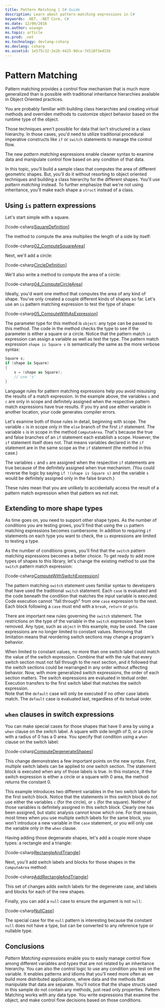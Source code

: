 ```yaml
---
title: Pattern Matching | C# Guide
description: Learn about pattern matching expressions in C#
keywords: .NET, .NET Core, C#
ms.date: 12/09/2016
ms.author: wiwagn
ms.topic: article
ms.prod: .net
ms.technology: devlang-csharp
ms.devlang: csharp
ms.assetid: 1e575c32-2e2b-4425-9dca-7d118f3ed15b
---
```


# Pattern Matching #

Pattern matching provides a control flow mechanism that is much more
generalized than is possible with traditional inheritance hierarchies
available in Object Oriented practices.

You are probably familiar with building class hierarchies and creating
virtual methods and overriden methods to customize object behavior based
on the runtime type of the object.

Those techniques aren't possible for data that isn't structured in a class
hierarchy. In those cases, you'd need to utilize traditional procedural
imperative constructs like `if` or `switch` statements to manage the control
flow.

The new *pattern matching* expressions enable cleaner syntax to examine data
and manipulate control flow based on any conditon of that data.

In this topic, you'll build a sample class that computes the area of
different geometric shapes. But, you'll do it without resorting to object
oriented techniques and building a class hierarchy for the different shapes.
You'll use *pattern matching* instead. To further emphasize that we're not
using inheritance, you'll make each shape a `struct` instead of a class. 

## Using `is` pattern expressions ##

Let's start simple with a square. 

[!code-csharp[SquareDefinition](../../samples/csharp/PatternMatching/PatternMatching/Shapes.cs#01_SquareDefinition "Square definition")]

The method to compute the area multiplies the length of a side by itself:

[!code-csharp[02_ComputeSquareArea](../../samples/csharp/PatternMatching/PatternMatching/GeometricUtilities.cs#02_ComputeSquareArea "Compute square area")]

Next, we'll add a circle:

[!code-csharp[CircleDefinition](../../samples/csharp/PatternMatching/PatternMatching/Shapes.cs#03_CircleDefinition "Circle definition")]

We'll also write a method to compute the area of a circle:

[!code-csharp[04_ComputeCircleArea](../../samples/csharp/PatternMatching/PatternMatching/GeometricUtilities.cs#04_ComputeCircleArea "Compute circle area")]

Ideally, you'd want one method that computes the area of any kind of
shape. You've only created a couple different kinds of shapes so far.
Let's use an `is` pattern matching expression to test the type of 
shape:

[!code-csharp[05_ComputeWithAsExpression](../../samples/csharp/PatternMatching/PatternMatching/GeometricUtilities.cs#05_ComputeWithAsExpression "Compute with as expression")]

The parameter type for this method is `object`: any type can be passed
to this method. The code in the method checks the type to see if the parameter
is either a square or a circle. Notice that the pattern match `is` expression
can assign a variable as well as test the type. The pattern match expression
`shape is Square s` is semantically the same as the more verbose syntax:

```csharp
Square s;
if (shape is Square)
{
    s = (shape as Square);
    // use 's'
} 
```

Language rules for pattern matching expressions help you avoid misuising
the results of a match expression. In the example above, the variables `s`
and `c` are only in scope and definitely assigned when the respective
pattern match expressions have true results. If you try and use either
variable in another location, your code generates compiler errors.

Let's examine both of those rules in detail, beginning with scope. The variable
`c` is in scope only in the `else` branch of the first `if` statement. The variable
`s` is in scope in the method `ComputeArea`. That's because the true and false
branches of an `if` statement each establish a scope. However, the `if` statement
itself does not. That means variables declared in the `if` statement are in the
same scope as the `if` statement (the method in this case.) 

The variables `c` and `s` are assigned when the respective `if` statements are true
because of the definitely assigned when true mechanism. (You could reverse the
logic by saying `if !(shape is Square s)` and the variable `s` would be definitely
assigned only in the false branch.) 

These rules mean that you are unlikely to accidentally access the result
of a pattern match expression when that pattern ws not met.

## Extending to more shape types

As time goes on, you need to support other shape types. As the number
of conditions you are testing grows, you'll find that using the `is` pattern
matching expressions becomes cumbersome. In addition to requiring `if`
statements on each type you want to check, the `is` expressions are limited
to testing a type.

As the number of conditions grows, you'll find that the `switch` pattern
matching expressions becomes a better choice. To get ready to add more
types of shapes to this library, let's change the existing method to use
the `switch` pattern match expression:

[!code-csharp[ComputeWithSwitchExpression](../../samples/csharp/PatternMatching/PatternMatching/GeometricUtilities.cs#06_ComputeWithSwitchExpression "Compute with switch expression")]

The pattern matching `switch` statement uses familiar syntax to developers
that have used the traditional `switch` statement. Each `case` is evaluated
and the code beneath the condition that matches the input variable is
executed. Code execution cannot "fall through" from one `case` expression
to the next. Each block following a `case` must end with a `break`, `return`
or `goto`.

There are important new rules governing the `switch` statement. The restrictions
on the type of the variable in the `switch` expression have been removed.
Any type, such as `object` in this example, may be used. The case expressions
are no longer limited to constant values. Removing that limitation means
that reordering switch sections may change a program's behavior.

When limited to constant values, no more than one switch
label could match the value of the switch expression. Combine that with the 
rule that every switch section must not fall through to the next section, and 
it followed that the
switch sections could be rearranged in any order without affecting behavior.
Now, with more generalized switch expressions, the order of each section
matters. The switch expressions are evaluated in textual order. Execution
transfers to the first switch label that matches the switch expression.  
Note that the `default` case will only be executed if no other
case labels match. The `default` case is evaluated last, regardless
of its textual order.

## `when` clauses in switch expressions

You can make special cases for those shapes that have 0 area by using
a `when` clause on the switch label. A square with side length of 0, or
a circle with a radius of 0 has a 0 area. You specify that condition
using a `when` clause on the switch label:  

[!code-csharp[ComputeDegenerateShapes](../../samples/csharp/PatternMatching/PatternMatching/GeometricUtilities.cs#07_ComputeDegenerateShapes "Compute shapes with 0 area")]

This change demonstrates a few important points on the new syntax. First,
multiple switch labels can be applied to one switch section. The statement
block is executed when any of those labels is true. In this instance,
if the switch expression is either a circle or a square with 0 area, the
method returns the constant 0.

This example introduces two different variables in the two switch labels
for the first switch block. Notice that the statements in this switch block
do not use either the variables `c` (for the circle), or `s` (for the square).
Neither of those variables is definitely assigned in this switch block.
Clearly one has been assigned, but static analysis cannot know which one. For that reason,
most times when you use multiple switch labels for the same block, you won't
introduce a new variable in the `case` statement, or you will only use the
variable only in the `when` clause.

Having adding those degenarate shapes, let's add a couple more shape types:
a rectangle and a triangle:

[!code-csharp[RectangleAndTriangle](../../samples/csharp/PatternMatching/PatternMatching/Shapes.cs#08_RectangleAndTriangle "Rectangle and Triangle definition")]

Next, you'll add switch labels and blocks for those shapes in the `ComputeArea` method:

[!code-csharp[AddRectangleAndTriangle](../../samples/csharp/PatternMatching/PatternMatching/GeometricUtilities.cs#09_AddRectangleAndTriangle "Add rectangle and triangle")]

 This set of changes adds switch labels for the degenerate case, and labels
 and blocks for each of the new shapes. 

Finally, you can add a `null` case to ensure the argument is not `null`:

[!code-csharp[NullCase](../../samples/csharp/PatternMatching/PatternMatching/GeometricUtilities.cs#10_NullCase "Add null case")]

The special case for the `null` pattern is interesting because the constant `null` does
not have a type, but can be converted to any reference type or nullable
type. 

## Conclusions

*Pattern Matching expressions* enable you to easily manage control flow
among different variables and types that are not related by an inheritance
hierarchy. You can also the control logic to use any condition you test on
the variable. It enables patterns and idioms that you'll need more often
as we build more distributed applications, where data and the methods that
manipulate that data are separate. You'll notice that the shape structs
used in this sample do not contain any methods, just read only properties.
Pattern Matching works with any data type. You write expressions that examine
the object, and make control flow decisions based on those conditions.
